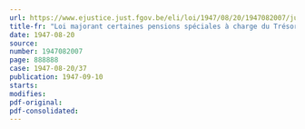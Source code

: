 ```yaml
---
url: https://www.ejustice.just.fgov.be/eli/loi/1947/08/20/1947082007/justel
title-fr: "Loi majorant certaines pensions spéciales à charge du Trésor, et accordant à charge de ce dernier une pension annuelle et viagère à la dame Renée-Catherine-Valentine Hubert, veuve de M. Victor Delaveleye, ancien membre de la Chambre des représentants et ancien ministre"
date: 1947-08-20
source:
number: 1947082007
page: 888888
case: 1947-08-20/37
publication: 1947-09-10
starts:
modifies:
pdf-original:
pdf-consolidated:
---
```


